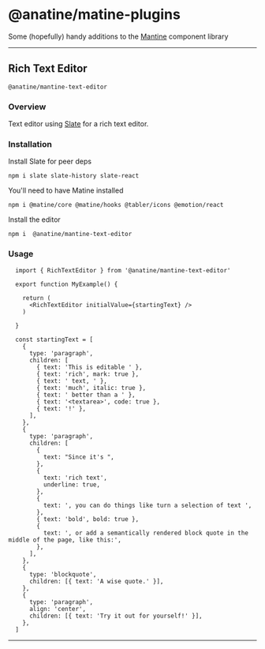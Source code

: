 
# @anatine/matine-plugins

Some (hopefully) handy additions to the [Mantine](https://mantine.dev/) component library

----

## Rich Text Editor

`@anatine/mantine-text-editor`

### Overview

Text editor using [Slate](https://docs.slatejs.org/) for a rich text editor.

### Installation

Install Slate for peer deps

```
npm i slate slate-history slate-react
```

You'll need to have Matine installed

```
npm i @matine/core @matine/hooks @tabler/icons @emotion/react
```

Install the editor

```
npm i  @anatine/mantine-text-editor
```

### Usage

```tsx
  import { RichTextEditor } from '@anatine/mantine-text-editor'

  export function MyExample() {

    return (
      <RichTextEditor initialValue={startingText} />
    )

  }

  const startingText = [
    {
      type: 'paragraph',
      children: [
        { text: 'This is editable ' },
        { text: 'rich', mark: true },
        { text: ' text, ' },
        { text: 'much', italic: true },
        { text: ' better than a ' },
        { text: '<textarea>', code: true },
        { text: '!' },
      ],
    },
    {
      type: 'paragraph',
      children: [
        {
          text: "Since it's ",
        },
        {
          text: 'rich text',
          underline: true,
        },
        {
          text: ', you can do things like turn a selection of text ',
        },
        { text: 'bold', bold: true },
        {
          text: ', or add a semantically rendered block quote in the middle of the page, like this:',
        },
      ],
    },
    {
      type: 'blockquote',
      children: [{ text: 'A wise quote.' }],
    },
    {
      type: 'paragraph',
      align: 'center',
      children: [{ text: 'Try it out for yourself!' }],
    },
  ]

```

----
